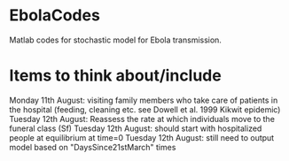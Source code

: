 EbolaCodes
==========

Matlab codes for stochastic model for Ebola transmission.

Items to think about/include
==========

Monday 11th August: visiting family members who take care of patients in the hospital (feeding, cleaning etc. see Dowell et al. 1999 Kikwit epidemic)
Tuesday 12th August: Reassess the rate at which individuals move to the funeral class (Sf)
Tuesday 12th August: should start with hospitalized people at equilibrium at time=0
Tuesday 12th August: still need to output model based on "DaysSince21stMarch" times
